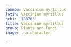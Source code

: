 ```yaml
---
common: Vaccinium myrtillus
latin: Vaccinium myrtillus
ncbi: '180763'
title: Vaccinium myrtillus
group: Plants and Fungi
image: .na.character

---
```

